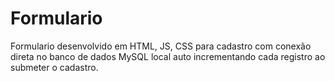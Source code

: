 # Formulario

Formulario desenvolvido em HTML, JS, CSS para cadastro com conexão direta no banco de dados MySQL local 
auto incrementando cada registro ao submeter o cadastro.  
